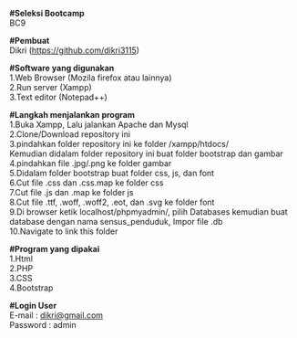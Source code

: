 <b>#Seleksi Bootcamp<br></b>
BC9

<b>#Pembuat</b><br>
Dikri (https://github.com/dikri3115)

<b>#Software yang digunakan<br></b>
1.Web Browser (Mozila firefox atau lainnya)<br>
2.Run server (Xampp)<br>
3.Text editor (Notepad++)<br>

<b>#Langkah menjalankan program<br></b>
1.Buka Xampp, Lalu jalankan Apache dan Mysql<br>
2.Clone/Download repository ini<br>
3.pindahkan folder repository ini ke folder /xampp/htdocs/<br>
  Kemudian didalam folder repository ini buat folder bootstrap dan gambar<br>
4.pindahkan file .jpg/.png ke folder gambar<br>
5.Didalam folder bootstrap buat folder css, js, dan font<br>
6.Cut file .css dan .css.map ke folder css<br>
7.Cut file .js dan .map ke folder js<br>
8.Cut file .ttf, .woff, .woff2, .eot, dan .svg ke folder font<br>
9.Di browser ketik localhost/phpmyadmin/, pilih Databases kemudian buat database dengan nama sensus_penduduk, Impor file .db<br>
10.Navigate to link this folder<br>

<b>#Program yang dipakai<br></b>
1.Html<br>
2.PHP<br>
3.CSS<br>
4.Bootstrap<br>

<b>#Login User<br></b>
E-mail : dikri@gmail.com<br>
Password : admin<br>
